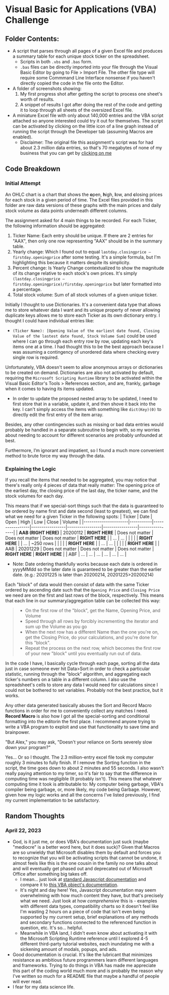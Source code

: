 # Visual Basic for Applications (VBA) Challenge
## Folder Contents:
- A script that parses through all pages of a given Excel file and produces a summary table for each unique stock ticker on the spreadsheet.
  - Scripts in both `.vbs` and `.bas` form. 
  - `.bas` files can be directly imported into your file through the Visual Basic Editor by going to File > Import File. The other file type will require some Commmand Line Interface nonsense if you haven't directly copied the code in the file onto the Editor.
- A folder of screenshots showing:
  1. My first progress shot after getting the script to process one sheet's worth of results.
  2. A snippet of results I got after doing the rest of the code and getting it to loop through all sheets of the oversized Excel file.
- A miniature Excel file with only about 140,000 entries and the VBA script attached so anyone interested could try it out for themselves. The script can be activated by clicking on the little icon of a line graph instead of running the script through the Developer tab (assuming Macros are enabled).
  - Disclaimer: The original file this assignment's script was for had about 2.3 *million* data entries, so that's 70 megabytes of none of my business that you can get by [clicking on me](https://static.bc-edx.com/data/dl-1-2/m2/lms/starter/Starter_Code.zip "Just saying, this IS 2.3 million rows of random data")

## Code Breakdown
### Initial Attempt
An OHLC chart is a chart that shows the **o**pen, **h**igh, **l**ow, and **c**losing prices for each stock in a given period of time. The Excel files provided in this folder are raw data versions of these graphs with the main prices and daily stock volume as data points underneath different columns.

The assignment asked for 4 main things to be recorded. For each Ticker, the following information should be aggregated:
1.	Ticker Name: Each entry should be unique. If there are 2 entries for "AAX", then only one row representing "AAX" should be in the summary table.
2.	Yearly change: Which I found out to equal `lastday.closingprice – firstday.openingprice` after some testing. It's a simple formula, but I'm highlighting this because it matters despite its simplicity.
3.	Percent change: Is Yearly Change contextualized to show the magnitude of its change relative to each stock's own prices. It's simply `(lastday.closingprice – firstday.openingprice)/firstday.openingprice` but later formatted into a percentage.
4.	Total stock volume: Sum of all stock volumes of a given unique ticker.

Initially I thought to use Dictionaries. It's a convenient data type that allows me to store whatever data I want and its unique property of never allowing duplicate keys allows me to store each Ticker as its own dictionary entry. I thought I could have individual entries like:
- `(Ticker Name): [Opening Value of the earliest date found, Closing Value of the lastest date found, Stock Volume Sum]` could be used where I can go through each entry row by row, updating each key's items one at a time. I had thought this to be the best approach because I was assuming a contingency of unordered data where checking every single row is required.

Unfortunately, VBA doesn't seem to allow anonymous arrays or dictionaries to be created on demand. Dictionaries are also not activated by default, requiring the `Microsoft Scripting Runtime` library to be activated within the Visual Basic Editor's Tools > References section, and are, frankly, garbage when it comes to having its items updated.
- In order to update the proposed nested array to be updated, I need to first store that in a variable, update it, and then shove it back into the key. I can't simply access the items with something like `dict(Key)(0)` to directly edit the first entry of the item array.

Besides, any other contingencies such as missing or bad data entries would probably be handled in a separate subroutine to begin with, so my worries about needing to account for different scenarios are probably unfounded at best.

Furthermore, I’m ignorant and impatient, so I found a much more convenient method to brute force my way through the data.

### Explaining the Logic
If you recall the items that needed to be aggregated, you may notice that there's really only 4 pieces of data that really matter: The opening price of the earliest day, the closing price of the last day, the ticker name, and the stock volumes for each day.

This means that if we special-sort things such that the data is guaranteed to be ordered by name first and date second (least to greatest), we can find what we need for a given Ticker in the following spots:
| Ticker               | Date      | Open            | High            | Low             | Close           | Volume         |
|----------------------|-----------|-----------------|-----------------|-----------------|-----------------|----------------|
| **AAB (RIGHT HERE)** | 20200112  | **RIGHT HERE**  | Does not matter | Does not matter | Does not matter | **RIGHT HERE** |
| ...                  |    ...    |                 |                 |                 |                 | **RIGHT HERE** |
| ...                  | ~250 rows |                 |                 |                 |                 | **RIGHT HERE** |
| ...                  |    ...    |                 |                 |                 |                 | **RIGHT HERE** |
| AAB                  | 20201229  | Does not matter | Does not matter | Does not matter | **RIGHT HERE**  | **RIGHT HERE** |
| ABF                  | ...       | ...             | ...             | ...             | ...             | ...            |
 - Note: Date ordering thankfully works because each date is ordered in yyyyMMdd so the later date is guaranteed to be greater than the earlier date. (e.g.: 20201225 is later than 20200214, 20201225>20200214)

Each "block" of data would then consist of data with the same Ticker ordered by ascending date such that the `Opening Price` and `Closing Price` we need are on the first and last rows of the block, respectively. This means that each line in our summary/aggregation table can be collected this way:
> - On the first row of the "block", get the Name, Opening Price, and Volume
> - Speed through all rows by forcibly incrementing the iterator and sum up the Volume as you go
> - When the next row has a different Name than the one you're on, get the Closing Price, do your calculations, and you're done for this "block".
> - Repeat the process on the next row, which becomes the first row of your new "block" until you eventually run out of data.

In the code I have, I basically cycle through each page, sorting all the data just in case someone ever hit Data>Sort in order to check a particular statistic, running through the "block" algorithm, and aggregating each ticker's numbers on a table in a different column. I also use the spreadsheet's cells to store any data I would need for calculations since I could not be bothered to set variables. Probably not the best practice, but it works.

Any other data generated basically abuses the Sort and Record Macro functions in order for me to conveniently collect any matches I need. **Record Macro** is also how I got all the special-sorting and conditional formatting into the editorin the first place. I recommend anyone trying to write a VBA program to exploit and use that functionality to save time and brainpower.

"But Alex," you may ask, "Doesn't your reliance on Sorts severely slow down your program?"

Yes... Or so I thought. The 2.3 million-entry excel file took my computer roughly 3 minutes to fully finish. If I remove the Sorting function in the script, the time goes down to about 2 minutes and 55 seconds. I also wasn't really paying attention to my timer, so it's fair to say that the difference in computing time was negligible (It probably isn't). This means that whatever computing time it took is attributable to: My computer being garbage, VBA's compiler being garbage, or, more likely, my code being Garbage. However, given how my logic works and all the concerns I've listed previously, I find my current implementation to be satisfactory.

## Random Thoughts
### April 22, 2023
- God, is it just me, or does VBA's documentation just suck (maybe "mediocre" is a better word here, but it does suck)? Given that Macros are so unwieldy that Microsoft disables them by default and forces you to recognize that you will be activating scripts that cannot be undone, it almost feels like this is the one cousin in the family no one talks about and will eventually get phased out and deprecated out of Microsoft Office after something big takes off.
  - I mean... just look at [standard Javascript documentation](https://developer.mozilla.org/en-US/docs/Web/JavaScript/Reference/Global_Objects/Map "Look at how INFORMATIVE and DETAILED this is...") and compare it to [this VBA object's documentation](https://learn.microsoft.com/en-us/office/vba/language/reference/user-interface-help/dictionary-object "Bruh. Please."). 
  - It's night and day here! Yes, Javascript documentation may seem overwhelming with how much content they have, but that's precisely what we need. Just look at how *comprehensive* this is - examples with different data types, compatibility charts so it doesn't feel like I'm wasting 2 hours on a piece of code that isn't even being supported by my current setup, brief explanations of any methods and secondary functions connected to the referenced function in question, etc. It's so... helpful.
  - Meanwhile in VBA land, I didn't even know about activating it with the Microsoft Scripting Runtime reference until I explored 4-5 different third-party tutorial websites, each inundating me with a sickening amount of modals, popups, and ads.
- Good documentation is crucial. It's like the lubricant that minimizes resistance as ambitious future programmers learn different languages and frameworks. Trying to do things in VBA has made me appreciate this part of the coding world much more and is probably the reason why I've written so much for a README file that maybe a handful of people will ever read.
- I fear for my data science life.
